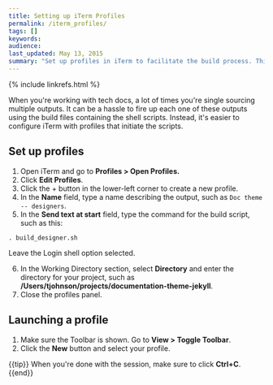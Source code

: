 ```yaml
---
title: Setting up iTerm Profiles 
permalink: /iterm_profiles/
tags: []
keywords: 
audience: 
last_updated: May 13, 2015
summary: "Set up profiles in iTerm to facilitate the build process. This can make it a lot easier to quickly build multiple outputs."
---
```

{% include linkrefs.html %} 

When you're working with tech docs, a lot of times you're single sourcing multiple outputs. It can be a hassle to fire up each one of these outputs using the build files containing the shell scripts. Instead, it's easier to configure iTerm with profiles that initiate the scripts.

## Set up profiles

1. Open iTerm and go to **Profiles > Open Profiles.**
2. Click **Edit Profiles**.
3. Click the + button in the lower-left corner to create a new profile.
4. In the **Name** field, type a name describing the output, such as `Doc theme -- designers`.
5. In the **Send text at start** field, type the command for the build script, such as this:

```
. build_designer.sh
```
 Leave the Login shell option selected.
 
6. In the Working Directory section, select **Directory** and enter the directory for your project, such as **/Users/tjohnson/projects/documentation-theme-jekyll**.
7. Close the profiles panel. 

## Launching a profile

1. Make sure the Toolbar is shown. Go to **View > Toggle Toolbar**.
2. Click the **New** button and select your profile.

{{tip}} When you're done with the session, make sure to click **Ctrl+C**.{{end}}